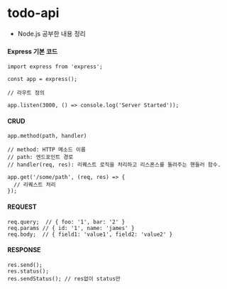 # todo-api

- Node.js 공부한 내용 정리

#### Express 기본 코드

```JS
import express from 'express';

const app = express();

// 라우트 정의

app.listen(3000, () => console.log('Server Started'));

```

#### CRUD

```JS
app.method(path, handler)

// method: HTTP 메소드 이름
// path: 엔드포인트 경로
// handler(req, res): 리퀘스트 로직을 처리하고 리스폰스를 돌려주는 핸들러 함수.

app.get('/some/path', (req, res) => {
  // 리퀘스트 처리
});
```

#### REQUEST

```JS
req.query;  // { foo: '1', bar: '2' }
req.params // { id: '1', name: 'james' }
req.body;  // { field1: 'value1', field2: 'value2' }
```

#### RESPONSE

```JS
res.send();
res.status();
res.sendStatus(); // res없이 status만
```
